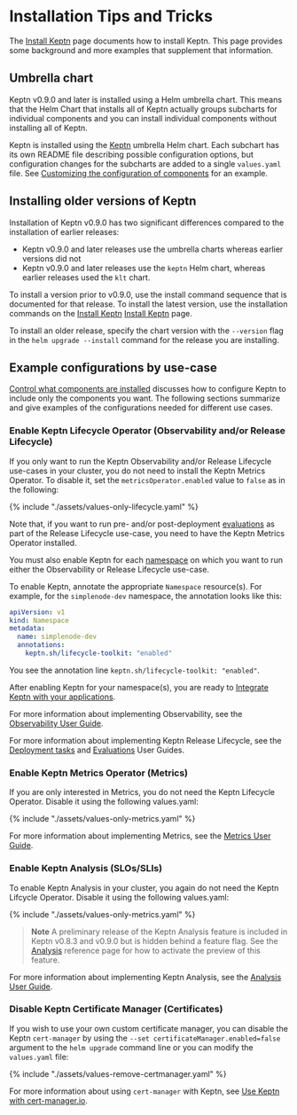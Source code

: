 # Installation Tips and Tricks

The
[Install Keptn](index.md)
page documents how to install Keptn.
This page provides some background and more examples
that supplement that information.

## Umbrella chart

Keptn v0.9.0 and later is installed using a Helm umbrella chart.
This means that the Helm Chart that installs all of Keptn
actually groups subcharts for individual components
and you can install individual components
without installing all of Keptn.

Keptn is installed using the
[Keptn](https://github.com/keptn/lifecycle-toolkit-charts/blob/main/charts/keptn)
umbrella Helm chart.
Each subchart has its own README file describing possible configuration options,
but configuration changes for the subcharts are added to a single `values.yaml` file.
See
[Customizing the configuration of components](index.md#customizing-the-configuration-of-components)
for an example.

## Installing older versions of Keptn

Installation of Keptn v0.9.0 has two significant differences
compared to the installation of earlier releases:

* Keptn v0.9.0 and later releases use
  the umbrella charts whereas earlier versions did not
* Keptn v0.9.0 and later releases use
  the `keptn` Helm chart, whereas earlier
  releases used the `klt` chart.

To install a version prior to v0.9.0,
use the install command sequence that is documented for that release.
To install the latest version, use the installation commands on the
[Install Keptn](index.md#basic-installation)
[Install Keptn](index.md#basic-installation)
page.

To install an older release,
specify the chart version with the `--version` flag
in the `helm upgrade --install` command for the release you are installing.

## Example configurations by use-case

[Control what components are installed](index.md#customizing-the-configuration-of-components)
discusses how to configure Keptn to include only the components you want.
The following sections summarize and give examples
of the configurations needed for different use cases.

### Enable Keptn Lifecycle Operator (Observability and/or Release Lifecycle)

If you only want to run the Keptn Observability
and/or Release Lifecycle use-cases in your cluster,
you do not need to install the Keptn Metrics Operator.
To disable it, set the `metricsOperator.enabled` value
to `false` as in the following:

{% include "./assets/values-only-lifecycle.yaml" %}

Note that, if you want to run pre- and/or post-deployment
[evaluations](../guides/evaluations.md)
as part of the Release Lifecycle use-case,
you need to have the Keptn Metrics Operator installed.

You must also enable Keptn for each
[namespace](https://kubernetes.io/docs/concepts/overview/working-with-objects/namespaces/)
on which you want to run either
the Observability or Release Lifecycle use-case.

To enable Keptn, annotate the appropriate `Namespace` resource(s).
For example, for the `simplenode-dev` namespace,
the annotation looks like this:

```yaml
apiVersion: v1
kind: Namespace
metadata:
  name: simplenode-dev
  annotations:
    keptn.sh/lifecycle-toolkit: "enabled"
```

You see the annotation line `keptn.sh/lifecycle-toolkit: "enabled"`.

After enabling Keptn for your namespace(s),
you are ready to
[Integrate Keptn with your applications](../guides/integrate.md).

For more information about implementing Observability, see the
[Observability User Guide](../guides/otel.md).

For more information about implementing Keptn Release Lifecycle, see the
[Deployment tasks](../guides/tasks.md)
and
[Evaluations](../guides/evaluations.md)
User Guides.

### Enable Keptn Metrics Operator (Metrics)

If you are only interested in Metrics,
you do not need the Keptn Lifecycle Operator.
Disable it using the following values.yaml:

{% include "./assets/values-only-metrics.yaml" %}

For more information about implementing Metrics, see the
[Metrics User Guide](../guides/evaluatemetrics.md).

### Enable Keptn Analysis (SLOs/SLIs)

To enable Keptn Analysis in your cluster,
you again do not need the Keptn Lifcycle Operator.
Disable it using the following values.yaml:

{% include "./assets/values-only-metrics.yaml" %}

> **Note** A preliminary release of the Keptn Analysis feature
  is included in Keptn v0.8.3 and v0.9.0 but is hidden behind a feature flag.
  See the
  [Analysis](../reference/crd-reference/analysis.md/#differences-between-versions)
  reference page for how to activate the preview of this feature.
>

For more information about implementing Keptn Analysis, see the
[Analysis User Guide](../guides/slo.md).

### Disable Keptn Certificate Manager (Certificates)

If you wish to use your own custom certificate manager,
you can disable the Keptn `cert-manager` by using the
`--set certificateManager.enabled=false` argument
to the `helm upgrade` command line
or you can modify the `values.yaml` file:

{% include "./assets/values-remove-certmanager.yaml" %}

For more information about using `cert-manager` with Keptn, see
[Use Keptn with cert-manager.io](./configuration/cert-manager.md).
